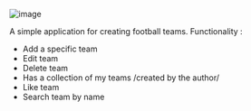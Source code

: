 ![image](https://user-images.githubusercontent.com/86414839/163988759-89b137c3-42c8-4801-a30b-bf1268827c74.png)


A simple application for creating football teams. 
Functionality :
- Add a specific team
- Edit team 
- Delete team
- Has a collection of my teams /created by the author/
- Like team
- Search team by name
